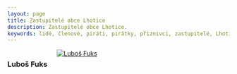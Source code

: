 ```yaml
---
layout: page
title: Zastupitelé obce Lhotice
description: Zastupitelé obce Lhotice.
keywords: lidé, členové, piráti, pirátky, příznivci, zastupitelé, Lhotice
---
```


<div class="o-section">
<div class="row"> 
<div class="columns medium-12">          
        
<div class="o-section-header o-section-header--bordered">
<h3 class="o-section__heading t-h2-super">
            Luboš Fuks
</h3>
</div>
<div class="c-program-candidates">
<div class="c-program-candidate-badge">
<a class="c-program-candidate-badge__body" 
            href="https://trebicsko.pirati.cz/lide/lubos-fuks/">
<div class="c-program-candidate-badge__avatar">
<img 
            src="https://trebicsko.pirati.cz/assets/d8cb97-c358862a74f1396f52c2320390d62cc5a4e12fe2a07720fd33172c1b721a8ad2.jpg" 
            alt="Luboš Fuks" 
class="c-program-candidate-badge__avatar-image">
</div>
<div class="c-program-candidate-badge__description">
<h4 class="c-program-candidate-badge__name"><span class="c-headline-anchor">
            
</span></h4>
<strong class="c-program-candidate-badge__profession">
            
</strong>
<p class="c-program-candidate-badge__bio">
            
</p>
</div>
</a>
</div>
</div>

